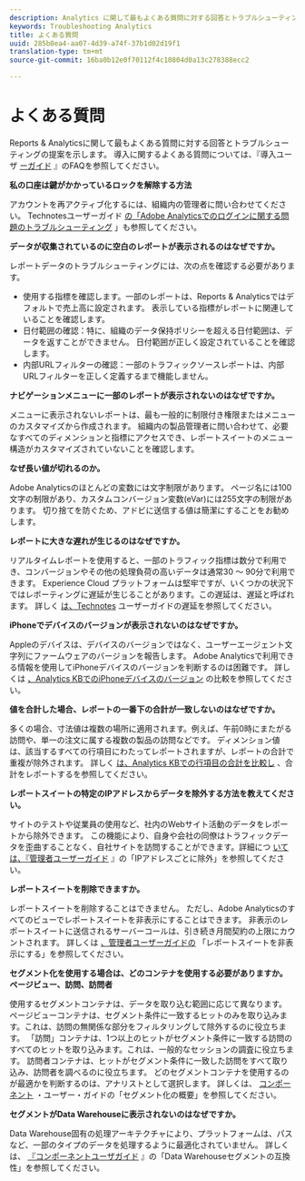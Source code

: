 ```yaml
---
description: Analytics に関して最もよくある質問に対する回答とトラブルシューティングの提案を示します。
keywords: Troubleshooting Analytics
title: よくある質問
uuid: 285b0ea4-aa07-4d39-a74f-37b1d02d19f1
translation-type: tm+mt
source-git-commit: 16ba0b12e0f70112f4c10804d0a13c278388ecc2

---
```



# よくある質問

Reports &amp; Analyticsに関して最もよくある質問に対する回答とトラブルシューティングの提案を示します。 導入に関するよくある質問については、『導入ユーザ [ーガイド](/help/implement/faq.md) 』のFAQを参照してください。

**私の口座は鍵がかかっているロックを解除する方法**

アカウントを再アクティブ化するには、組織内の管理者に問い合わせてください。 Technotesユーザーガイド [の「Adobe Analyticsでのログインに関する問題のトラブルシューティング](/help/technotes/troubleshoot-login.md) 」も参照してください。

**データが収集されているのに空白のレポートが表示されるのはなぜですか。**

レポートデータのトラブルシューティングには、次の点を確認する必要があります。

* 使用する指標を確認します。一部のレポートは、Reports &amp; Analyticsではデフォルトで売上高に設定されます。 表示している指標がレポートに関連していることを確認します。
* 日付範囲の確認：特に、組織のデータ保持ポリシーを超える日付範囲は、データを返すことができません。 日付範囲が正しく設定されていることを確認します。
* 内部URLフィルターの確認：一部のトラフィックソースレポートは、内部URLフィルターを正しく定義するまで機能しません。

**ナビゲーションメニューに一部のレポートが表示されないのはなぜですか。**

メニューに表示されないレポートは、最も一般的に制限付き権限またはメニューのカスタマイズから作成されます。 組織内の製品管理者に問い合わせて、必要なすべてのディメンションと指標にアクセスでき、レポートスイートのメニュー構造がカスタマイズされていないことを確認します。

**なぜ長い値が切れるのか。**

Adobe Analyticsのほとんどの変数には文字制限があります。 ページ名には100文字の制限があり、カスタムコンバージョン変数(eVar)には255文字の制限があります。 切り捨てを防ぐため、アドビに送信する値は簡潔にすることをお勧めします。

**レポートに大きな遅れが生じるのはなぜですか。**

リアルタイムレポートを使用すると、一部のトラフィック指標は数分で利用でき、コンバージョンやその他の処理負荷の高いデータは通常30 ～ 90分で利用できます。 Experience Cloud プラットフォームは堅牢ですが、いくつかの状況下ではレポーティングに遅延が生じることがあります。この遅延は、遅延と呼ばれます。 詳しく [は、Technotes](/help/technotes/latency.md) ユーザーガイドの遅延を参照してください。

**iPhoneでデバイスのバージョンが表示されないのはなぜですか。**

Appleのデバイスは、デバイスのバージョンではなく、ユーザーエージェント文字列にファームウェアのバージョンを報告します。 Adobe Analyticsで利用できる情報を使用してiPhoneデバイスのバージョンを判断するのは困難です。 詳しくは [、Analytics KBでのiPhoneデバイスのバージョン](https://helpx.adobe.com/analytics/kb/comparing-iphone-device-versions.html) の比較を参照してください。

**値を合計した場合、レポートの一番下の合計が一致しないのはなぜですか。**

多くの場合、寸法値は複数の場所に適用されます。例えば、午前0時にまたがる訪問や、単一の注文に属する複数の製品の訪問などです。 ディメンション値は、該当するすべての行項目にわたってレポートされますが、レポートの合計で重複が除外されます。 詳しく [は、Analytics KBでの行項目の合計を比較し](https://helpx.adobe.com/analytics/kb/sum-line-items-different-from-total.html) 、合計をレポートするを参照してください。

**レポートスイートの特定のIPアドレスからデータを除外する方法を教えてください。**

サイトのテストや従業員の使用など、社内のWebサイト活動のデータをレポートから除外できます。 この機能により、自身や会社の同僚はトラフィックデータを歪曲することなく、自社サイトを訪問することができます。詳細につ [いては、『管理者ユーザーガイド](/help/admin/admin/exclude-ip.md) 』の「IPアドレスごとに除外」を参照してください。

**レポートスイートを削除できますか。**

レポートスイートを削除することはできません。 ただし、Adobe Analyticsのすべてのビューでレポートスイートを非表示にすることはできます。 非表示のレポートスイートに送信されるサーバーコールは、引き続き月間契約の上限にカウントされます。 詳しくは [、管理者ユーザーガイドの](/help/admin/company/c-hide-report-suites.md) 「レポートスイートを非表示にする」を参照してください。

**セグメント化を使用する場合は、どのコンテナを使用する必要がありますか。 ページビュー、訪問、訪問者**

使用するセグメントコンテナは、データを取り込む範囲に応じて異なります。 ページビューコンテナは、セグメント条件に一致するヒットのみを取り込みます。これは、訪問の無関係な部分をフィルタリングして除外するのに役立ちます。 「訪問」コンテナは、1つ以上のヒットがセグメント条件に一致する訪問のすべてのヒットを取り込みます。これは、一般的なセッションの調査に役立ちます。 訪問者コンテナは、ヒットがセグメント条件に一致した訪問をすべて取り込み、訪問者を調べるのに役立ちます。 どのセグメントコンテナを使用するのが最適かを判断するのは、アナリストとして選択します。 詳しくは、 [コンポーネント](/help/components/c-segmentation/seg-overview.md) ・ユーザー・ガイドの「セグメント化の概要」を参照してください。

**セグメントがData Warehouseに表示されないのはなぜですか。**

Data Warehouse固有の処理アーキテクチャにより、プラットフォームは、パスなど、一部のタイプのデータを処理するように最適化されていません。 詳しくは、 [『コンポーネントユーザガイド](/help/components/c-segmentation/seg-reference/seg-compatibility.md) 』の「Data Warehouseセグメントの互換性」を参照してください。

